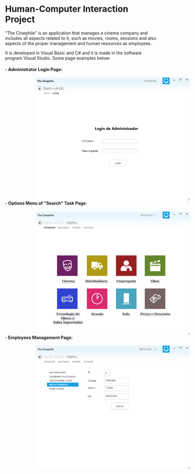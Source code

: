 # Human-Computer Interaction Project

“The Cinephile” is an application that manages a cinema company and includes all aspects related to it, such as movies, rooms, sessions and also aspects of the proper management and human resources as employees.

It is developed in Visual Basic and C# and it is made in the software program Visual Studio.
Some page examples below:

#### - Administrator Login Page:

<img align="left" src="/TestIHCNav/Images/5.png" width="700" title="Angular" hspace="100"/>

----

#### - Options Menu of "Search" Task Page:

<img align="left" src="/TestIHCNav/Images/6.png" width="700" title="Bootstrap" hspace="100"/>

----

#### - Employees Management Page:

<img align="left" src="/TestIHCNav/Images/2.png" width="700" title="Browsersync" hspace="100"/>

<br/><br/><br/><br/><br/>
